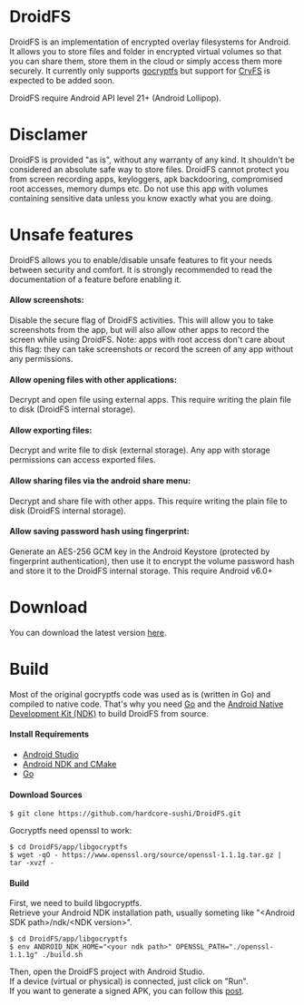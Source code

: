 # DroidFS
DroidFS is an implementation of encrypted overlay filesystems for Android.
It allows you to store files and folder in encrypted virtual volumes so that you can share them, store them in the cloud or simply access them more securely.
It currently only supports [gocryptfs](https://github.com/rfjakob/gocryptfs) but support for [CryFS](https://github.com/cryfs/cryfs) is expected to be added soon.

DroidFS require Android API level 21+ (Android Lollipop).

# Disclamer
DroidFS is provided "as is", without any warranty of any kind.
It shouldn't be considered an absolute safe way to store files.
DroidFS cannot protect you from screen recording apps, keyloggers, apk backdooring, compromised root accesses, memory dumps etc.
Do not use this app with volumes containing sensitive data unless you know exactly what you are doing.

# Unsafe features

DroidFS allows you to enable/disable unsafe features to fit your needs between security and comfort.
It is strongly recommended to read the documentation of a feature before enabling it.

#### Allow screenshots:
Disable the secure flag of DroidFS activities. This will allow you to take screenshots from the app, but will also allow other apps to record the screen while using DroidFS.
Note: apps with root access don't care about this flag: they can take screenshots or record the screen of any app without any permissions.

#### Allow opening files with other applications:
Decrypt and open file using external apps. This require writing the plain file to disk (DroidFS internal storage).

#### Allow exporting files:
Decrypt and write file to disk (external storage). Any app with storage permissions can access exported files.

#### Allow sharing files via the android share menu:
Decrypt and share file with other apps. This require writing the plain file to disk (DroidFS internal storage).

#### Allow saving password hash using fingerprint:
Generate an AES-256 GCM key in the Android Keystore (protected by fingerprint authentication), then use it to encrypt the volume password hash and store it to the DroidFS internal storage. This require Android v6.0+

# Download
You can download the latest version [here](https://github.com/hardcore-sushi/DroidFS/releases).

# Build 
Most of the original gocryptfs code was used as is (written in Go) and compiled to native code. That's why you need [Go](https://golang.org) and the [Android Native Development Kit (NDK)](https://developer.android.com/ndk/) to build DroidFS from source.

#### Install Requirements
- [Android Studio](https://developer.android.com/studio/)
- [Android NDK and CMake](https://developer.android.com/studio/projects/install-ndk)
- [Go](https://golang.org/doc/install)

#### Download Sources
```
$ git clone https://github.com/hardcore-sushi/DroidFS.git
```
Gocryptfs need openssl to work:
```
$ cd DroidFS/app/libgocryptfs
$ wget -qO - https://www.openssl.org/source/openssl-1.1.1g.tar.gz | tar -xvzf -
```

#### Build
First, we need to build libgocryptfs.<br>
Retrieve your Android NDK installation path, usually someting like "\<Android SDK path\>/ndk/\<NDK version\>".
```
$ cd DroidFS/app/libgocryptfs
$ env ANDROID_NDK_HOME="<your ndk path>" OPENSSL_PATH="./openssl-1.1.1g" ./build.sh
 ```
Then, open the DroidFS project with Android Studio.<br>
If a device (virtual or physical) is connected, just click on "Run".<br>
If you want to generate a signed APK, you can follow this [post](https://stackoverflow.com/a/28938286).
